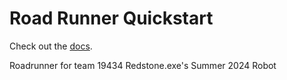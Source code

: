# Road Runner Quickstart

Check out the [docs](https://rr.brott.dev/docs/v1-0/tuning/).

Roadrunner for team 19434 Redstone.exe's Summer 2024 Robot